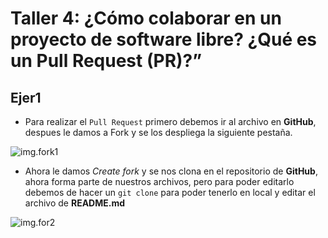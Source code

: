 # Taller 4: ¿Cómo colaborar en un proyecto de software libre? ¿Qué es un Pull Request (PR)?”

## Ejer1

* Para realizar el `Pull Request` primero debemos ir al archivo en **GitHub**, despues le damos a Fork y se los despliega la siguiente pestaña.

![img.fork1](tema1/Talleres/Img_Talleres/fork1.PNG)

* Ahora le damos *Create fork* y se nos clona en el repositorio de **GitHub**, ahora forma parte de nuestros archivos, pero para poder editarlo debemos de hacer un `git clone` para poder tenerlo en local y editar el archivo de **README.md**

![img.for2](tema1/Talleres/Img_Talleres/fork2.PNG)

